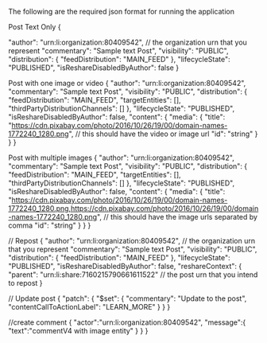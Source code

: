 The following are the required json format for running the application



Post Text Only
{

"author": "urn:li:organization:80409542", // the organization urn that you represent
  "commentary": "Sample text Post",
  "visibility": "PUBLIC",
  "distribution": {
    "feedDistribution": "MAIN_FEED"
  },
  "lifecycleState": "PUBLISHED",
  "isReshareDisabledByAuthor": false
}

Post with one image or video
{
  "author": "urn:li:organization:80409542",
  "commentary": "Sample text Post",
  "visibility": "PUBLIC",
  "distribution": {
    "feedDistribution": "MAIN_FEED",
    "targetEntities": [],
    "thirdPartyDistributionChannels": []
  },
  "lifecycleState": "PUBLISHED",
  "isReshareDisabledByAuthor": false,
  "content": {
    "media": {
      "title": "https://cdn.pixabay.com/photo/2016/10/26/19/00/domain-names-1772240_1280.png", // this should have the video or image url
      "id": "string"
    }
  }
}

Post with multiple images
{
  "author": "urn:li:organization:80409542",
  "commentary": "Sample text Post",
  "visibility": "PUBLIC",
  "distribution": {
    "feedDistribution": "MAIN_FEED",
    "targetEntities": [],
    "thirdPartyDistributionChannels": []
  },
  "lifecycleState": "PUBLISHED",
  "isReshareDisabledByAuthor": false,
  "content": {
    "media": {
      "title": "https://cdn.pixabay.com/photo/2016/10/26/19/00/domain-names-1772240_1280.png,https://cdn.pixabay.com/photo/2016/10/26/19/00/domain-names-1772240_1280.png", // this should have the  image urls separated by comma
      "id": "string"
    }
  }
}

// Repost
{
  "author": "urn:li:organization:80409542", // the organization urn that you represent
  "commentary": "Sample text Post",
  "visibility": "PUBLIC",
  "distribution": {
    "feedDistribution": "MAIN_FEED"
  },
  "lifecycleState": "PUBLISHED",
  "isReshareDisabledByAuthor": false,
  "reshareContext":  {
    "parent": "urn:li:share:7160215790661611522"  // the post urn that you intend to repost
  }

// Update post
{
  "patch": {
        "$set": {
            "commentary": "Update to the post",
            "contentCallToActionLabel": "LEARN_MORE"
        }
    }
}

  //create comment
{
   "actor":"urn:li:organization:80409542",
   "message":{
      "text":"commentV4 with image entity"
   }
}
}
